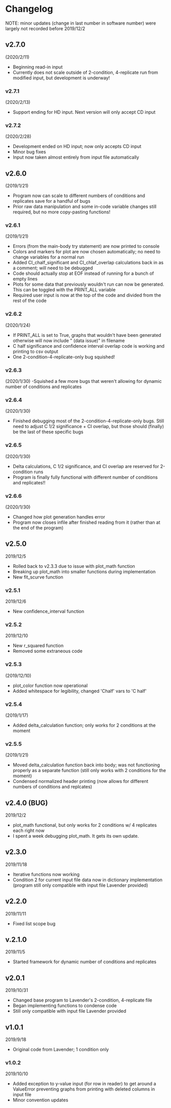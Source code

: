 # Changelog
NOTE: minor updates (change in last number in software number) were largely not recorded before 2019/12/2

## v2.7.0
(2020/2/11)
- Beginning read-in input
- Currently does not scale outside of 2-condition, 4-replicate run from modified input, but development is underway!

### v2.7.1
(2020/2/13)
- Support ending for HD input. Next version will only accept CD input

### v2.7.2
(2020/2/28)
- Development ended on HD input; now only accepts CD input
- Minor bug fixes
- Input now taken almost entirely from input file automatically

## v2.6.0
(2019/1/21)
- Program now can scale to different numbers of conditions and replicates save for a handful of bugs
- Prior raw data manipulation and some in-code variable changes still required, but no more copy-pasting functions!

### v2.6.1
(2019/1/21)
- Errors (from the main-body try statement) are now printed to console
- Colors and markers for plot are now chosen automatically; no need to change variables for a normal run
- Added CI_chalf_significant and CI_chlaf_overlap calculations back in as a comment; will need to be debugged
- Code should actually stop at EOF instead of running for a bunch of empty lines
- Plots for some data that previously wouldn't run can now be generated. This can be toggled with the PRINT_ALL variable
- Required user input is now at the top of the code and divided from the rest of the code

### v2.6.2
(2020/1/24)
- If PRINT_ALL is set to True, graphs that wouldn't have been generated otherwise will now include " (data issue)" in filename
- C half significance and confidence interval overlap code is working and printing to csv output
- One 2-condition-4-replicate-only bug squished!

### v2.6.3
(2020/1/30)
-Squished a few more bugs that weren't allowing for dynamic number of conditions and replicates

### v2.6.4
(2020/1/30)
- Finished debugging most of the 2-condition-4-replicate-only bugs. Still need to adjust C 1/2 significance + CI overlap, but those should (finally) be the last of these specific bugs

### v2.6.5
(2020/1/30)
- Delta calculations, C 1/2 significance, and CI overlap are reserved for 2-condition runs
- Program is finally fully functional with different number of conditions and replicates!!

### v2.6.6
(2020/1/30)
- Changed how plot generation handles error
- Program now closes infile after finished reading from it (rather than at the end of the program)

## v2.5.0
2019/12/5
- Rolled back to v2.3.3 due to issue with plot_math function
- Breaking up plot_math into smaller functions during implementation
- New fit_scurve function

### v2.5.1
2019/12/6
- New confidence_interval function

### v2.5.2
2019/12/10
- New r_squared function
- Removed some extraneous code

### v2.5.3
(2019/12/10)
- plot_color function now operational
- Added whitespace for legibility, changed 'Chalf' vars to 'C half'

### v2.5.4
(2019/1/17)
- Added delta_calculation function; only works for 2 conditions at the moment

### v2.5.5
(2019/1/21)
- Moved delta_calculation function back into body; was not functioning properly as a separate function (still only works with 2 conditions for the moment)
- Condensed normalized header printing (now allows for different numbers of conditions and replcates)

## v2.4.0 (BUG)
2019/12/2
- plot_math functional, but only works for 2 conditions w/ 4 replicates each right now
- I spent a week debugging plot_math. It gets its own update.

## v2.3.0
2019/11/18
- Iterative functions now working
- Condition 2 for current input file data now in dictionary implementation (program still only compatible with input file Lavender provided)

## v2.2.0
2019/11/11
- Fixed list scope bug

## v.2.1.0
2019/11/5
- Started framework for dynamic number of conditions and replicates

## v2.0.1
2019/10/31
- Changed base program to Lavender's 2-condition, 4-replicate file
- Began implementing functions to condense code
- Still only compatible with input file Lavender provided

## v1.0.1
2019/9/18
- Original code from Lavender; 1 condition only
### v1.0.2
2019/10/10
- Added exception to y-value input (for row in reader) to get around a ValueError preventing graphs from printing with deleted columns in input file
- Minor convention updates
